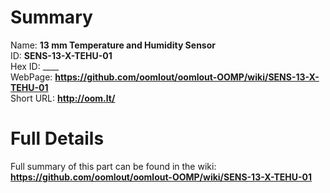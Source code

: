 
Summary
=================
  
Name: __13 mm Temperature and Humidity Sensor__    
ID: __SENS-13-X-TEHU-01__   
Hex ID: ____   
WebPage: __https://github.com/oomlout/oomlout-OOMP/wiki/SENS-13-X-TEHU-01__   
Short URL: __http://oom.lt/__   

Full Details
==========================
Full summary of this part can be found in the wiki:   
__https://github.com/oomlout/oomlout-OOMP/wiki/SENS-13-X-TEHU-01__    

